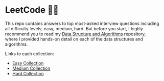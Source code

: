 # LeetCode 👩‍💻
This repo contains answers to top most-asked interview questions including all difficulty levels; easy, medium, hard.
But before you start, I highly recommend you to read my [Data Structure and Algorithms](https://github.com/shirinyamani/DS-Algo) repository, where I provided hands-on detail on each of the data structures and algorithms.

Links to each collection:
- [Easy Collection](https://leetcode.com/explore/interview/card/top-interview-questions-easy/)
- [Medium Collection](https://leetcode.com/explore/interview/card/top-interview-questions-medium/)
- [Hard Collection](https://leetcode.com/explore/interview/card/top-interview-questions-hard/) 


